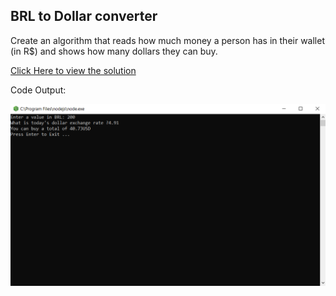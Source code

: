 ## BRL to Dollar converter

 Create an algorithm that reads how much money a person has in their wallet<br>
 (in R$) and shows how many dollars they can buy. 

[Click Here to view the solution](https://github.com/davi-p-oliveira-11/JavaScriptCodeHub/blob/main/Challenges/brl-to=dollar/solution.js)

Code Output:

![Output](https://github.com/davi-p-oliveira-11/JavaScriptCodeHub/blob/main/Challenges/brl-to-dollar/screenshot.png)
